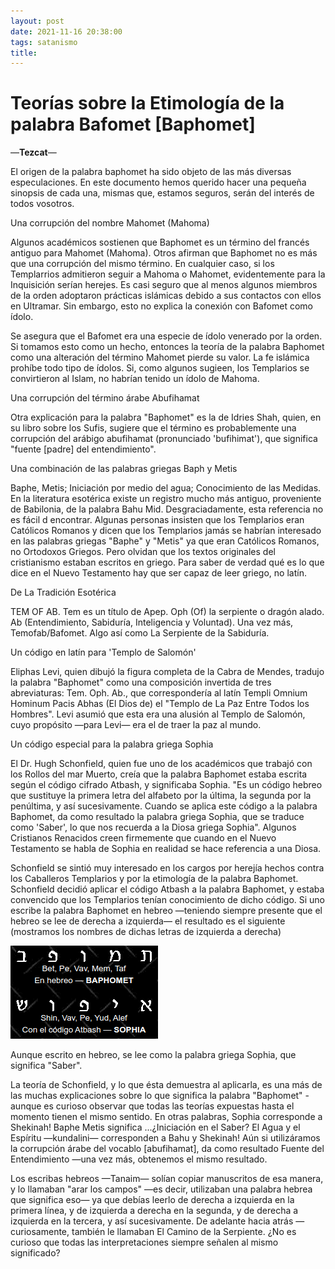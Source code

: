 ```yaml
---
layout: post
date: 2021-11-16 20:38:00
tags: satanismo
title: 
---
```


# Teorías sobre la Etimología de la palabra Bafomet [Baphomet]

—**Tezcat**—

El origen de la palabra baphomet ha sido objeto de las más diversas especulaciones. En este documento hemos querido hacer una pequeña sinopsis de cada una, mismas que, estamos seguros, serán del interés de todos vosotros.

Una corrupción del nombre Mahomet (Mahoma)

Algunos académicos sostienen que Baphomet es un término del francés antiguo para Mahomet (Mahoma). Otros afirman que Baphomet no es más que una corrupción del mismo término. En cualquier caso, si los Templarrios admitieron seguir a Mahoma o Mahomet, evidentemente para la Inquisición serían herejes. Es casi seguro que al menos algunos miembros de la orden adoptaron prácticas islámicas debido a sus contactos con ellos en Ultramar. Sin embargo, esto no explica la conexión con Bafomet como ídolo.

Se asegura que el Bafomet era una especie de ídolo venerado por la orden. Si tomamos esto como un hecho, entonces la teoría de la palabra Baphomet como una alteración del término Mahomet pierde su valor. La fe islámica prohíbe todo tipo de ídolos. Si, como algunos sugieen, los Templarios se convirtieron al Islam, no habrían tenido un ídolo de Mahoma.

Una corrupción del término árabe Abufihamat

Otra explicación para la palabra "Baphomet" es la de Idries Shah, quien, en su libro sobre los Sufis, sugiere que el término es probablemente una corrupción del arábigo abufihamat (pronunciado 'bufihimat'), que significa "fuente [padre] del entendimiento".

Una combinación de las palabras griegas Baph y Metis

Baphe, Metis; Iniciación por medio del agua; Conocimiento de las Medidas. En la literatura esotérica existe un registro mucho más antiguo, proveniente de Babilonia, de la palabra Bahu Mid. Desgraciadamente, esta referencia no es fácil d encontrar. Algunas personas insisten que los Templarios eran Católicos Romanos y dicen que los Templarios jamás se habrían interesado en las palabras griegas "Baphe" y "Metis" ya que eran Católicos Romanos, no Ortodoxos Griegos. Pero olvidan que los textos originales del cristianismo estaban escritos en griego. Para saber de verdad qué es lo que dice en el Nuevo Testamento hay que ser capaz de leer griego, no latín.

De La Tradición Esotérica

TEM OF AB. Tem es un título de Apep. Oph (Of) la serpiente o dragón alado. Ab (Entendimiento, Sabiduría, Inteligencia y Voluntad). Una vez más, Temofab/Bafomet. Algo así como La Serpiente de la Sabiduría.

Un código en latín para 'Templo de Salomón'

Eliphas Levi, quien dibujó la figura completa de la Cabra de Mendes, tradujo la palabra "Baphomet" como una composición invertida de tres abreviaturas: Tem. Oph. Ab., que correspondería al latín Templi Omnium Hominum Pacis Abhas (El Dios de) el "Templo de La Paz Entre Todos los Hombres". Levi asumió que esta era una alusión al Templo de Salomón, cuyo propósito —para Levi— era el de traer la paz al mundo.

Un código especial para la palabra griega Sophia

El Dr. Hugh Schonfield, quien fue uno de los académicos que trabajó con los Rollos del mar Muerto, creía que la palabra Baphomet estaba escrita según el código cifrado Atbash, y significaba Sophia. "Es un código hebreo que sustituye la primera letra del alfabeto por la última, la segunda por la penúltima, y así sucesivamente. Cuando se aplica este código a la palabra Baphomet, da como resultado la palabra griega Sophia, que se traduce como 'Saber', lo que nos recuerda a la Diosa griega Sophia". Algunos Cristianos Renacidos creen firmemente que cuando en el Nuevo Testamento se habla de Sophia en realidad se hace referencia a una Diosa.

Schonfield se sintió muy interesado en los cargos por herejía hechos contra los Caballeros Templarios y por la etimología de la palabra Baphomet. Schonfield decidió aplicar el código Atbash a la palabra Baphomet, y estaba convencido que los Templarios tenían conocimiento de dicho código. Si uno escribe la palabra Baphomet en hebreo —teniendo siempre presente que el hebreo se lee de derecha a izquierda— el resultado es el siguiente (mostramos los nombres de dichas letras de izquierda a derecha)

![Baphomet - Sophia](/images/post/baphomet-sophia.png)

Aunque escrito en hebreo, se lee como la palabra griega Sophia, que significa "Saber".

La teoría de Schonfield, y lo que ésta demuestra al aplicarla, es una más de las muchas explicaciones sobre lo que significa la palabra "Baphomet" -aunque es curioso observar que todas las teorías expuestas hasta el momento tienen el mismo sentido. En otras palabras, Sophia corresponde a Shekinah! Baphe Metis significa ...¿Iniciación en el Saber? El Agua y el Espíritu —kundalini— corresponden a Bahu y Shekinah! Aún si utilizáramos la corrupción árabe del vocablo [abufihamat], da como resultado Fuente del Entendimiento —una vez más, obtenemos el mismo resultado.

Los escribas hebreos —Tanaim— solían copiar manuscritos de esa manera, y lo llamaban "arar los campos" —es decir, utilizaban una palabra hebrea que significa eso— ya que debías leerlo de derecha a izquierda en la primera línea, y de izquierda a derecha en la segunda, y de derecha a izquierda en la tercera, y así sucesivamente. De adelante hacia atrás —curiosamente, también le llamaban El Camino de la Serpiente. ¿No es curioso que todas las interpretaciones siempre señalen al mismo significado?